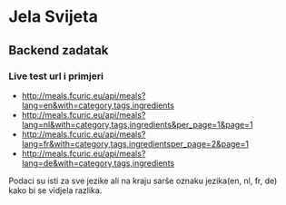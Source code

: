 # Jela Svijeta
## Backend zadatak

### Live test url i primjeri
- http://meals.fcuric.eu/api/meals?lang=en&with=category,tags,ingredients
- http://meals.fcuric.eu/api/meals?lang=nl&with=category,tags,ingredients&per_page=1&page=1
- http://meals.fcuric.eu/api/meals?lang=fr&with=category,tags,ingredientsper_page=2&page=1
- http://meals.fcuric.eu/api/meals?lang=de&with=category,tags,ingredients

Podaci su isti za sve jezike ali na kraju sarše oznaku jezika(en, nl, fr, de) kako bi se vidjela razlika.

